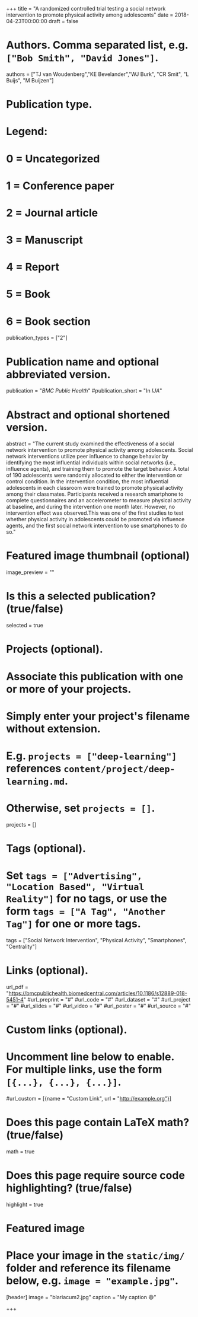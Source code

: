 +++
title = "A randomized controlled trial testing a social network intervention to promote physical activity among adolescents"
date = 2018-04-23T00:00:00
draft = false

# Authors. Comma separated list, e.g. `["Bob Smith", "David Jones"]`.
authors = ["TJ van Woudenberg","KE Bevelander","WJ Burk", "CR Smit", "L Buijs", "M Buijzen"]

# Publication type.
# Legend:
# 0 = Uncategorized
# 1 = Conference paper
# 2 = Journal article
# 3 = Manuscript
# 4 = Report
# 5 = Book
# 6 = Book section
publication_types = ["2"]

# Publication name and optional abbreviated version.
publication = "*BMC Public Health*"
#publication_short = "In *IJA*"

# Abstract and optional shortened version.
abstract = "The current study examined the effectiveness of a social network intervention to promote physical activity among adolescents. Social network interventions utilize peer influence to change behavior by identifying the most influential individuals within social networks (i.e., influence agents), and training them to promote the target behavior. A total of 190 adolescents were randomly allocated to either the intervention or control condition. In the intervention condition, the most influential adolescents in each classroom were trained to promote physical activity among their classmates. Participants received a research smartphone to complete questionnaires and an accelerometer to measure physical activity at baseline, and during the intervention one month later. However, no intervention effect was observed.This was one of the first studies to test whether physical activity in adolescents could be promoted via influence agents, and the first social network intervention to use smartphones to do so."

# Featured image thumbnail (optional)
image_preview = ""

# Is this a selected publication? (true/false)
selected = true

# Projects (optional).
#   Associate this publication with one or more of your projects.
#   Simply enter your project's filename without extension.
#   E.g. `projects = ["deep-learning"]` references `content/project/deep-learning.md`.
#   Otherwise, set `projects = []`.
projects = []

# Tags (optional).
#   Set `tags = ["Advertising", "Location Based", "Virtual Reality"]` for no tags, or use the form `tags = ["A Tag", "Another Tag"]` for one or more tags.
tags = ["Social Network Intervention", "Physical Activity", "Smartphones", "Centrality"]

# Links (optional).
url_pdf = "https://bmcpublichealth.biomedcentral.com/articles/10.1186/s12889-018-5451-4"
#url_preprint = "#"
#url_code = "#"
#url_dataset = "#"
#url_project = "#"
#url_slides = "#"
#url_video = "#"
#url_poster = "#"
#url_source = "#"

# Custom links (optional).
#   Uncomment line below to enable. For multiple links, use the form `[{...}, {...}, {...}]`.
#url_custom = [{name = "Custom Link", url = "http://example.org"}]

# Does this page contain LaTeX math? (true/false)
math = true

# Does this page require source code highlighting? (true/false)
highlight = true

# Featured image
# Place your image in the `static/img/` folder and reference its filename below, e.g. `image = "example.jpg"`.
[header]
image = "blariacum2.jpg"
caption = "My caption :smile:"

+++

